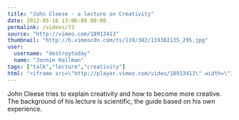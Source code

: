 ```yaml
---
title: "John Cleese - a lecture on Creativity"
date: 2012-05-16 13:06:09 00:00
permalink: /videos/73
source: "http://vimeo.com/18913413"
thumbnail: "http://b.vimeocdn.com/ts/119/382/119382135_295.jpg"
user:
  username: "destroytoday"
  name: "Jonnie Hallman"
tags: ["talk","lecture","creativity"]
html: "<iframe src=\"http://player.vimeo.com/video/18913413\" width=\"360\" height=\"272\" frameborder=\"0\" webkitallowfullscreen mozallowfullscreen allowfullscreen></iframe>"
---
```


John Cleese tries to explain creativity and how to become more creative. The background of his lecture is scientific, the guide based on his own experience.